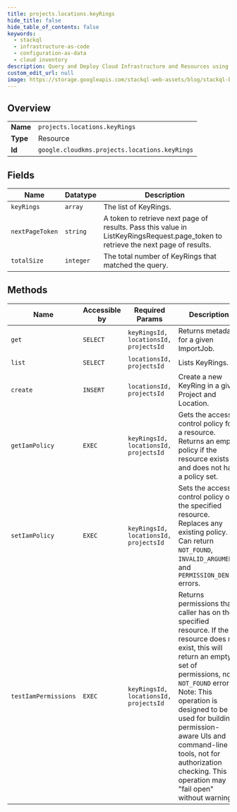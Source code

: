 ```yaml
---
title: projects.locations.keyRings
hide_title: false
hide_table_of_contents: false
keywords:
  - stackql
  - infrastructure-as-code
  - configuration-as-data
  - cloud inventory
description: Query and Deploy Cloud Infrastructure and Resources using SQL
custom_edit_url: null
image: https://storage.googleapis.com/stackql-web-assets/blog/stackql-blog-post-featured-image.png
---
```

  
    

## Overview
<table><tbody>
<tr><td><b>Name</b></td><td><code>projects.locations.keyRings</code></td></tr>
<tr><td><b>Type</b></td><td>Resource</td></tr>
<tr><td><b>Id</b></td><td><code>google.cloudkms.projects.locations.keyRings</code></td></tr>
</tbody></table>

## Fields
| Name | Datatype | Description |
| ---- | -------- | ----------- |
| `keyRings` | `array` | The list of KeyRings. |
| `nextPageToken` | `string` | A token to retrieve next page of results. Pass this value in ListKeyRingsRequest.page_token to retrieve the next page of results. |
| `totalSize` | `integer` | The total number of KeyRings that matched the query. |
## Methods
| Name | Accessible by | Required Params | Description |
| ---- | ------------- | --------------- | ----------- |
| `get` | `SELECT` | `keyRingsId, locationsId, projectsId` | Returns metadata for a given ImportJob. |
| `list` | `SELECT` | `locationsId, projectsId` | Lists KeyRings. |
| `create` | `INSERT` | `locationsId, projectsId` | Create a new KeyRing in a given Project and Location. |
| `getIamPolicy` | `EXEC` | `keyRingsId, locationsId, projectsId` | Gets the access control policy for a resource. Returns an empty policy if the resource exists and does not have a policy set. |
| `setIamPolicy` | `EXEC` | `keyRingsId, locationsId, projectsId` | Sets the access control policy on the specified resource. Replaces any existing policy. Can return `NOT_FOUND`, `INVALID_ARGUMENT`, and `PERMISSION_DENIED` errors. |
| `testIamPermissions` | `EXEC` | `keyRingsId, locationsId, projectsId` | Returns permissions that a caller has on the specified resource. If the resource does not exist, this will return an empty set of permissions, not a `NOT_FOUND` error. Note: This operation is designed to be used for building permission-aware UIs and command-line tools, not for authorization checking. This operation may "fail open" without warning. |
